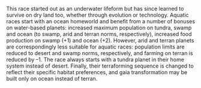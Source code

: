 This race started out as an underwater lifeform but has since learned to survive on dry land too, whether through evolution or technology. Aquatic races start with an ocean homeworld and benefit from a number of bonuses on water-based planets: increased maximum population on tundra, swamp and ocean (to swamp, arid and terran norms, respectively), increased food production on swamp (+1) and ocean (+2). However, arid and terran planets are correspondingly less suitable for aquatic races: population limits are reduced to desert and swamp norms, respectively, and farming on terran is reduced by –1. The race always starts with a tundra planet in their home system instead of desert. Finally, their terraforming sequence is changed to reflect their specific habitat preferences, and gaia transformation may be built only on ocean instead of terran.